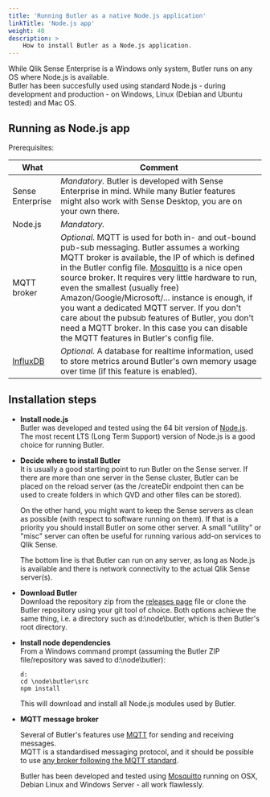 ```yaml
---
title: 'Running Butler as a native Node.js application'
linkTitle: 'Node.js app'
weight: 40
description: >
    How to install Butler as a Node.js application.
---
```


While Qlik Sense Enterprise is a Windows only system, Butler runs on any OS where Node.js is available.  
Butler has been succesfully used using standard Node.js - during development and production - on Windows, Linux (Debian and Ubuntu tested) and Mac OS.

## Running as Node.js app

Prerequisites:

| What             | Comment |
| ---------------- | ------- |
| Sense Enterprise | _Mandatory._ Butler is developed with Sense Enterprise in mind. While many Butler features might also work with Sense Desktop, you are on your own there. |
| Node.js          | _Mandatory._ |
| MQTT broker | *Optional.* MQTT is used for both in- and out-bound pub-sub messaging. Butler assumes a working MQTT broker is available, the IP of which is defined in the Butler config file. [Mosquitto](https://mosquitto.org/) is a nice open source broker. It requires very little hardware to run, even the smallest (usually free) Amazon/Google/Microsoft/... instance is enough, if you want a dedicated MQTT server. If you don't care about the pubsub features of Butler, you don't need a MQTT broker. In this case you can disable the MQTT features in Butler's config file. |
| [InfluxDB](https://www.influxdata.com/time-series-platform/) | *Optional.* A database for realtime information, used to store metrics around Butler's own memory usage over time (if this feature is enabled). |

## Installation steps

- **Install node.js**  
    Butler was developed and tested using the 64 bit version of [Node.js](https://nodejs.org/en/download/). The most recent LTS (Long Term Support) version of Node.js is a good choice for running Butler.

- **Decide where to install Butler**  
    It is usually a good starting point to run Butler on the Sense server. If there are more than one server in the Sense cluster, Butler can be placed on the reload server (as the /createDir endpoint then can be used to create folders in which QVD and other files can be stored).

    On the other hand, you might want to keep the Sense servers as clean as possible (with respect to software running on them). If that is a priority you should install Butler on some other server. A small "utility" or "misc" server can often be useful for running various add-on services to Qlik Sense.

    The bottom line is that Butler can run on any server, as long as Node.js is available and there is network connectivity to the actual Qlik Sense server(s).

- **Download Butler**  
    Download the repository zip from the [releases page](https://github.com/ptarmiganlabs/butler/releases) file or clone the Butler repository using your git tool of choice. Both options achieve the same thing, i.e. a directory such as d:\node\butler, which is then Butler's root directory.

- **Install node dependencies**  
    From a Windows command prompt (assuming the Butler ZIP file/repository was saved to d:\\node\\butler):

      d:
      cd \node\butler\src
      npm install

    This will download and install all Node.js modules used by Butler.

- **MQTT message broker**

    Several of Butler's features use [MQTT](https://mqtt.org/) for sending and receiving messages.  
    MQTT is a standardised messaging protocol, and it should be possible to use [any broker following the MQTT standard](https://github.com/mqtt/mqtt.org/wiki/software?id=software).

    Butler has been developed and tested using [Mosquitto](https://mosquitto.org/) running on OSX, Debian Linux and Windows Server - all work flawlessly.
